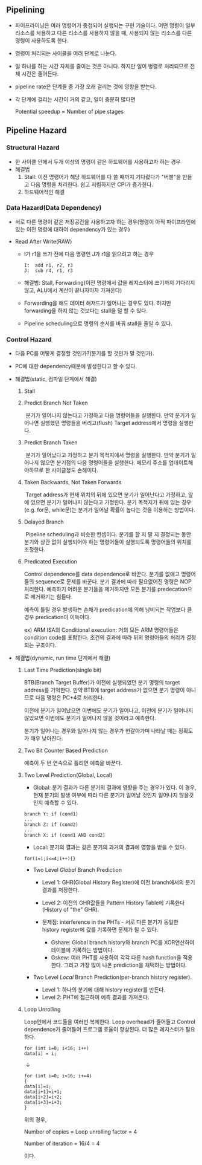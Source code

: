 ## Pipelining

- 파이프라이닝은 여러 명령어가 중첩되어 실행되는 구현 기술이다. 어떤 명령이 일부 리소스를 사용하고 다른 리소스를 사용하지 않을 때, 사용되지 않는 리소스를 다른 명령이 사용하도록 한다. 

- 명령이 처리되는 사이클을 여러 단계로 나눈다. 

- 일 하나를 하는 시간 자체를 줄이는 것은 아니다. 하지만 일이 병렬로 처리되므로 전체 시간은 줄어든다.

- pipeline rate은 단계들 중 가장 오래 걸리는 것에 영향을 받는다. 

- 각 단계에 걸리는 시간이 거의 같고, 일이 충분히 많다면

  Potential speedup = Number of pipe stages






## Pipeline Hazard

### Structural Hazard

- 한 사이클 안에서 두개 이상의 명령이 같은 하드웨어를 사용하고자 하는 경우
- 해결법
  1. Stall:  이전 명령어가 해당 하드웨어를 다 쓸 때까지 기다렸다가 "버블"을 만들고 다음 명령을 처리한다. 쉽고 저렴하지만 CPI가 증가한다.
  2. 하드웨어적인 해결





### Data Hazard(Data Dependency)

- 서로 다른 명령이 같은 저장공간을 사용하고자 하는 경우(명령이 아직 파이프라인에 있는 이전 명령에 대하여 dependency가 있는 경우)



- Read After Write(RAW)

  - I가 r1을 쓰기 전에 다음 명령인 J가 r1을 읽으려고 하는 경우

    ```
    I:	add	r1, r2, r3
    J:	sub	r4, r1, r3
    ```

  - 해결법: Stall, Forwarding(이전 명령에서 값을 레지스터에 쓰기까지 기다리지 않고, ALU에서 계산이 끝나자마자 가져온다) 

  - Forwarding을 해도 데이터 해저드가 일어나는 경우도 있다. 하지만 forwarding을 하지 않는 것보다는 stall을 덜 할 수 있다. 

  - Pipeline scheduling으로 명령의 순서를 바꿔 stall을 줄일 수 있다. 







### Control Hazard

- 다음 PC를 어떻게 결정할 것인가?(분기를 할 것인가 말 것인가). 

- PC에 대한 dependency때문에 발생한다고 할 수 있다. 

- 해결법(static, 컴파일 단계에서 해결)

  1. Stall

  2. Predict Branch Not Taken

     ​	분기가 일어나지 않는다고 가정하고 다음 명령어들을 실행한다. 만약 분기가 일어나면 실행했던 명령들을 버리고(flush) Target address에서 명령을 실행한다. 

     

  3. Predict Branch Taken

     ​	 분기가 일어났다고 가정하고 분기 목적지에서 명령을 실행한다. 만약 분기가 일어나지 않으면 분기점의 다음 명령어들을 실행한다. 메모리 주소를 업데이트해야하므로 한 사이클정도 손해이다. 

     

  4. Taken Backwards, Not Taken Forwards

     ​	Target address가 현재 위치의 뒤에 있으면 분기가 일어난다고 가정하고, 앞에 있으면 분기가 일어나지 않는다고 가정한다. 분기 목적지가 뒤에 있는 경우(e.g. for문, while문)는 분기가 일어날 확률이 높다는 것을 이용하는 방법이다. 

     

  5. Delayed Branch

     ​	Pipeline scheduling과 비슷한 컨셉이다.  분기를 할 지 말 지 결정되는 동안 분기와 상관 없이 실행되어야 하는 명령어들이 실행되도록 명령어들의 위치를 조정한다. 

     
     
  6. Predicated Execution
  
     Control dependence를 data dependence로 바꾼다. 분기를 없애고 명령어들의 sequence로 문제를 바꾼다. 분기 결과에 따라 필요없어진 명령은 NOP처리한다. 예측하기 어려운 분기들을 제거하지만 모든 분기를 predecation으로 제거하기는 힘들다. 
  
     예측이 틀릴 경우 발생하는 손해가 predication에 의해 낭비되는 작업보다 클 경우 predication이 이득이다. 
  
     ex) ARM ISA의 Conditional execution: 거의 모든 ARM 명령어들은 condition code를 포함한다.  조건의 결과에 따라 뒤의 명령어들의 처리가 결정되는 구조이다. 
  
     


- 해결법(dynamic, run time 단계에서 해결)

  1. Last Time Prediction(single bit)

       BTB(Branch Target Buffer)가 이전에 실행되었던 분기 명령의 target address를 기억한다. 만약 BTB에 target address가 없으면 분기 명령이 아니므로 다음 명령은 PC+4로 처리한다. 

       이전에 분기가 일어났으면 이번에도 분기가 일어나고, 이전에 분기가 일어나지 않았으면 이번에도 분기가 일어나지 않을 것이라고 예측한다.

       분기가 일어나는 경우와 일어나지 않는 경우가 번갈아가며 나타날 때는 정확도가 매우 낮아진다. 

       

  2. Two Bit Counter Based Prediction

     예측이 두 번 연속으로 틀리면 예측을 바꾼다. 

     

  3. Two Level Prediction(Global, Local)

     - Global: 분기 결과가 다른 분기의 결과에 영향을 주는 경우가 있다. 이 경우, 현재 분기의 발생 여부에 따라 다른 분기가 일어날 것인지 일어나지 않을것인지 예측할 수 있다. 

     ```
     branch Y: if (cond1)
     ...
     branch Z: if (cond2)
     ...
     branch X: if (cond1 AND cond2)
     ```

     - Local: 분기의 결과는 같은 분기의 과거의 결과에 영향을 받을 수 있다.

     ```
     for(i=1;i<=4;i++){}
     ```

     

     - Two Level *Global* Branch Prediction
       - Level 1: GHR(Global History Register)에 이전 branch에서의 분기 결과를 저장한다. 
       - Level 2: 이전의 GHR값들을  Pattern History Table에 기록한다(History of "the" GHR).

       

       - 문제점: interference in the PHTs - 서로 다른 분기가 동일한 history register에 값를 기록하면 문제가 될 수 있다. 

         - Gshare: Global branch history와 branch PC를 XOR연산하여 테이블에 기록하는 방법이다. 
         - Gskew: 여러 PHT를 사용하여 각각 다른 hash function을 적용한다. 그리고 가장 많이 나온 prediction을 채택하는 방법이다. 

         

     - Two Level *Local* Branch Prediction(per-branch history register). 

       - Level 1: 하나의 분기에 대해 history register를 만든다.  
       - Level 2: PHT에 접근하여 예측 결과를 가져온다.  



  4. Loop Unrolling

     Loop안에서 코드들을 여러번 복제한다. Loop overhead가 줄어들고 Control dependence가 줄어들어 프로그램 효율이 향상된다.  더 많은 레지스터가 필요하다. 

     

     ```
     for (int i=0; i<16; i++)
     data[i] = i;
     ```

     ​			↓

     ```
     for (int i=0; i<16; i+=4)
     {
     data[i]=i;
     data[i+1]=i+1;
     data[i+2]=i+2;
     data[i+3]=i+3;
     }
     ```

     위의 경우, 

     Number of copies = Loop unrolling factor = 4

     Number of iteration = 16/4 = 4 

     이다. 

     

     